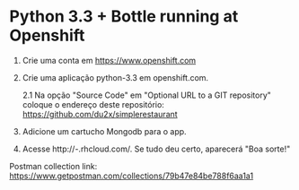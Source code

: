 Python 3.3 + Bottle running at Openshift
=============================

1. Crie uma conta em https://www.openshift.com

2. Crie uma aplicação python-3.3 em openshift.com.

	2.1 Na opção "Source Code" em "Optional URL to a GIT repository" coloque o endereço deste repositório: https://github.com/du2x/simplerestaurant

3. Adicione um cartucho Mongodb para o app.

4. Acesse    http://<app name>-<your namespace>.rhcloud.com/. Se tudo deu certo, aparecerá "Boa sorte!"


Postman collection link: https://www.getpostman.com/collections/79b47e84be788f6aa1a1
